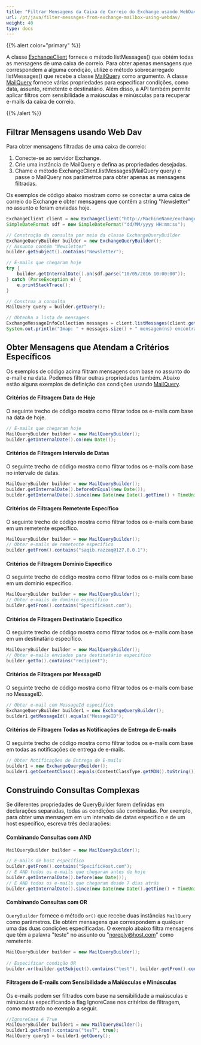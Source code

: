 ```yaml
---
title: "Filtrar Mensagens da Caixa de Correio do Exchange usando WebDav"
url: /pt/java/filter-messages-from-exchange-mailbox-using-webdav/
weight: 40
type: docs
---
```


{{% alert color="primary" %}} 

A classe [ExchangeClient](http://www.aspose.com/api/java/email/com.aspose.email/classes/ExchangeClient) fornece o método listMessages() que obtém todas as mensagens de uma caixa de correio. Para obter apenas mensagens que correspondem a alguma condição, utilize o método sobrecarregado listMessages() que recebe a classe [MailQuery](http://www.aspose.com/api/java/email/com.aspose.email/classes/MailQuery) como argumento. A classe [MailQuery](http://www.aspose.com/api/java/email/com.aspose.email/classes/MailQuery) fornece várias propriedades para especificar condições, como data, assunto, remetente e destinatário. Além disso, a API também permite aplicar filtros com sensibilidade a maiúsculas e minúsculas para recuperar e-mails da caixa de correio.

{{% /alert %}} 
## **Filtrar Mensagens usando Web Dav**
Para obter mensagens filtradas de uma caixa de correio:

1. Conecte-se ao servidor Exchange.
1. Crie uma instância de MailQuery e defina as propriedades desejadas.
1. Chame o método ExchangeClient.listMessages(MailQuery query) e passe o MailQuery nos parâmetros para obter apenas as mensagens filtradas.

Os exemplos de código abaixo mostram como se conectar a uma caixa de correio do Exchange e obter mensagens que contêm a string "Newsletter" no assunto e foram enviadas hoje.


~~~Java
ExchangeClient client = new ExchangeClient("http://MachineName/exchange/Username", "username", "password", "domain");
SimpleDateFormat sdf = new SimpleDateFormat("dd/MM/yyyy HH:mm:ss");

// Construção da consulta por meio da classe ExchangeQueryBuilder
ExchangeQueryBuilder builder = new ExchangeQueryBuilder();
// Assunto contém "Newsletter"
builder.getSubject().contains("Newsletter");

// E-mails que chegaram hoje
try {
	builder.getInternalDate().on(sdf.parse("10/05/2016 10:00:00"));
} catch (ParseException e) {
	e.printStackTrace();
}

// Construa a consulta
MailQuery query = builder.getQuery();

// Obtenha a lista de mensagens
ExchangeMessageInfoCollection messages = client.listMessages(client.getMailboxInfo().getInboxUri(), query, false);
System.out.println("Imap: " + messages.size() + " mensagem(ns) encontrada(s).");
~~~
## **Obter Mensagens que Atendam a Critérios Específicos**
Os exemplos de código acima filtram mensagens com base no assunto do e-mail e na data. Podemos filtrar outras propriedades também. Abaixo estão alguns exemplos de definição das condições usando [MailQuery](http://www.aspose.com/api/java/email/com.aspose.email/classes/MailQuery).
#### **Critérios de Filtragem Data de Hoje**
O seguinte trecho de código mostra como filtrar todos os e-mails com base na data de hoje.


~~~Java
// E-mails que chegaram hoje
MailQueryBuilder builder = new MailQueryBuilder();
builder.getInternalDate().on(new Date());
~~~
#### **Critérios de Filtragem Intervalo de Datas**
O seguinte trecho de código mostra como filtrar todos os e-mails com base no intervalo de datas.


~~~Java
MailQueryBuilder builder = new MailQueryBuilder();
builder.getInternalDate().beforeOrEqual(new Date());
builder.getInternalDate().since(new Date(new Date().getTime() + TimeUnit.DAYS.toDays(1)));
~~~
#### **Critérios de Filtragem Remetente Específico**
O seguinte trecho de código mostra como filtrar todos os e-mails com base em um remetente específico.


~~~Java
MailQueryBuilder builder = new MailQueryBuilder();
// Obter e-mails de remetente específico
builder.getFrom().contains("saqib.razzaq@127.0.0.1");
~~~
#### **Critérios de Filtragem Domínio Específico**
O seguinte trecho de código mostra como filtrar todos os e-mails com base em um domínio específico.


~~~Java
MailQueryBuilder builder = new MailQueryBuilder();
// Obter e-mails de domínio específico
builder.getFrom().contains("SpecificHost.com");
~~~
#### **Critérios de Filtragem Destinatário Específico**
O seguinte trecho de código mostra como filtrar todos os e-mails com base em um destinatário específico.


~~~Java
MailQueryBuilder builder = new MailQueryBuilder();
// Obter e-mails enviados para destinatário específico
builder.getTo().contains("recipient");
~~~
#### **Critérios de Filtragem por MessageID**
O seguinte trecho de código mostra como filtrar todos os e-mails com base no MessageID.


~~~Java
// Obter e-mail com MessageId específico
ExchangeQueryBuilder builder1 = new ExchangeQueryBuilder();
builder1.getMessageId().equals("MessageID");
~~~
#### **Critérios de Filtragem Todas as Notificações de Entrega de E-mails**
O seguinte trecho de código mostra como filtrar todos os e-mails com base em todas as notificações de entrega de e-mails.


~~~Java
// Obter Notificações de Entrega de E-mails
builder1 = new ExchangeQueryBuilder();
builder1.getContentClass().equals(ContentClassType.getMDN().toString());
~~~
## **Construindo Consultas Complexas**
Se diferentes propriedades de QueryBuilder forem definidas em declarações separadas, todas as condições são combinadas. Por exemplo, para obter uma mensagem em um intervalo de datas específico e de um host específico, escreva três declarações:
#### **Combinando Consultas com AND**


~~~Java
MailQueryBuilder builder = new MailQueryBuilder();

// E-mails de host específico
builder.getFrom().contains("SpecificHost.com");
// E AND todos os e-mails que chegaram antes de hoje
builder.getInternalDate().before(new Date());
// E AND todos os e-mails que chegaram desde 7 dias atrás
builder.getInternalDate().since(new Date(new Date().getTime() + TimeUnit.DAYS.toDays(-7)));
~~~
#### **Combinando Consultas com OR**

`QueryBuilder` fornece o método `or()` que recebe duas instâncias `MailQuery` como parâmetros. Ele obtém mensagens que correspondem a qualquer uma das duas condições especificadas. O exemplo abaixo filtra mensagens que têm a palavra "teste" no assunto ou "noreply@host.com" como remetente.


~~~Java
MailQueryBuilder builder = new MailQueryBuilder();
		
// Especificar condição OR
builder.or(builder.getSubject().contains("test"), builder.getFrom().contains("noreply@host.com"));
~~~
#### **Filtragem de E-mails com Sensibilidade a Maiúsculas e Minúsculas**
Os e-mails podem ser filtrados com base na sensibilidade a maiúsculas e minúsculas especificando a flag IgnoreCase nos critérios de filtragem, como mostrado no exemplo a seguir.


~~~Java
//IgnoreCase é True
MailQueryBuilder builder1 = new MailQueryBuilder();
builder1.getFrom().contains("tesT", true);
MailQuery query1 = builder1.getQuery();
~~~